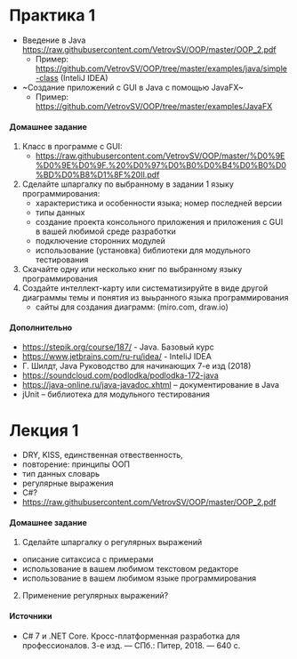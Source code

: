 # Практика 1
- Введение в Java https://raw.githubusercontent.com/VetrovSV/OOP/master/OOP_2.pdf
  - Пример: https://github.com/VetrovSV/OOP/tree/master/examples/java/simple-class (InteliJ IDEA)
- ~Создание приложений с GUI в Java с помощью JavaFX~
  - Пример: https://github.com/VetrovSV/OOP/tree/master/examples/JavaFX


#### Домашнее задание
1. Класс в программе с GUI:
   - https://raw.githubusercontent.com/VetrovSV/OOP/master/%D0%9E%D0%9E%D0%9F.%20%D0%97%D0%B0%D0%B4%D0%B0%D0%BD%D0%B8%D1%8F%20II.pdf
1. Сделайте шпаргалку по выбранному в задании 1 языку программирования:
   - характеристика и особенности языка; номер последней версии
   - типы данных
   - создание проекта консольного приложения и приложения с GUI в вашей любимой среде разработки
   - подключение сторонних модулей
   - использование (установка) библиотеки для модульного тестирования
1. Скачайте одну или несколько книг по выбранному языку программирования
1. Создайте интеллект-карту или систематизируйте в виде другой диаграммы темы и понятия из выьранного языка программирования
   - сайты для создания диаграмм: (miro.com, draw.io)


#### Дополнительно
- https://stepik.org/course/187/ - Java. Базовый курс
- https://www.jetbrains.com/ru-ru/idea/ - InteliJ IDEA
- Г. Шилдт, Java Руководство для начинающих 7-е изд (2018)
- https://soundcloud.com/podlodka/podlodka-172-java
- https://java-online.ru/java-javadoc.xhtml – документирование в Java
- jUnit – библиотека для модульного тестирования
 
 # Лекция 1
 - DRY,  KISS, единственная отвественность,
 - повторение: принципы ООП
 - тип данных словарь
 - регулярные выражения
 - C#?
 - https://raw.githubusercontent.com/VetrovSV/OOP/master/OOP_2.pdf

####  Домашнее задание
1. Сделайте шпаргалку о регулярных выражений
  - описание ситаксиса с примерами
  - использование в вашем любимом текстовом редакторе
  - использование в вашем любимом языке программирования
2. Применение регулярных выражений?

#### Источники
- C# 7 и .NET Core. Кросс-платформенная разработка для профессионалов.
3-е изд. — СПб.: Питер, 2018. — 640 с.

